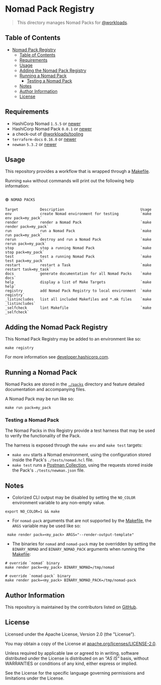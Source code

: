 # Nomad Pack Registry

> This directory manages Nomad Packs for [@workloads](https://github.com/workloads).

## Table of Contents

<!-- TOC -->
* [Nomad Pack Registry](#nomad-pack-registry)
  * [Table of Contents](#table-of-contents)
  * [Requirements](#requirements)
  * [Usage](#usage)
  * [Adding the Nomad Pack Registry](#adding-the-nomad-pack-registry)
  * [Running a Nomad Pack](#running-a-nomad-pack)
    * [Testing a Nomad Pack](#testing-a-nomad-pack)
  * [Notes](#notes)
  * [Author Information](#author-information)
  * [License](#license)
<!-- TOC -->

## Requirements

- HashiCorp Nomad `1.5.5` or [newer](https://developer.hashicorp.com/nomad/downloads)
- HashiCorp Nomad Pack `0.0.1` or [newer](https://releases.hashicorp.com/nomad-pack/)
- a check-out of [@workloads/tooling](https://github.com/workloads/tooling)
- `terraform-docs` `0.16.0` or [newer](https://terraform-docs.io/user-guide/installation/)
- `newman` `5.3.2` or [newer](https://learning.postman.com/docs/collections/using-newman-cli/installing-running-newman/)

## Usage

This repository provides a workflow that is wrapped through a [Makefile](./Makefile).

Running `make` without commands will print out the following help information:

```text

🟢 NOMAD PACKS

Target          Description                                   Usage
env             create Nomad environment for testing          `make env pack=my_pack`
render          render a Nomad Pack                           `make render pack=my_pack`
run             run a Nomad Pack                              `make run pack=my_pack`
rerun           destroy and run a Nomad Pack                  `make rerun pack=my_pack`
stop            stop a running Nomad Pack                     `make stop pack=my_pack`
test            test a running Nomad Pack                     `make test pack=my_pack`
restart         restart a Task                                `make restart task=my_task`
docs            generate documentation for all Nomad Packs    `make docs`
help            display a list of Make Targets                `make help`
registry        add Nomad Pack Registry to local environment  `make registry`
_listincludes   list all included Makefiles and *.mk files    `make _listincludes`
_selfcheck      lint Makefile                                 `make _selfcheck`
```

## Adding the Nomad Pack Registry

This Nomad Pack Registry may be added to an environment like so:

```shell
make registry
````

For more information see [developer.hashicorp.com](https://developer.hashicorp.com/nomad/tutorials/nomad-pack/nomad-pack-intro#adding-non-default-pack-registries).

## Running a Nomad Pack

Nomad Packs are stored in the [`./packs`](./packs) directory and feature detailed documentation and accompanying files.

A Nomad Pack may be run like so:

```shell
make run pack=my_pack
````

### Testing a Nomad Pack

The Nomad Packs in this Registry provide a test harness that may be used to verify the functionality of the Pack.

The harness is exposed through the `make env` and `make test` targets:

- `make env` starts a Nomad environment, using the configuration stored inside the Pack's `./tests/nomad.hcl` file.
- `make test` runs a [Postman Collection](https://learning.postman.com/docs/collections/collections-overview/), using the requests stored inside the Pack's `./tests/newman.json` file.

## Notes

* Colorized CLI output may be disabled by setting the `NO_COLOR` environment variable to any non-empty value.

```shell
export NO_COLOR=1 && make
```

* For `nomad-pack` arguments that are not supported by the [Makefile](./Makefile), the `ARGS` variable may be used like so:

```shell
 make render pack=<my_pack> ARGS="--render-output-template"
```

* The binaries for `nomad` and `nomad-pack` may be overridden by setting the `BINARY_NOMAD` and `BINARY_NOMAD_PACK` arguments when running the [Makefile](./Makefile):

```shell
# override `nomad` binary
make render pack=<my_pack> BINARY_NOMAD=/tmp/nomad

# override `nomad-pack` binary
make render pack=<my_pack> BINARY_NOMAD_PACK=/tmp/nomad-pack
```

## Author Information

This repository is maintained by the contributors listed on [GitHub](https://github.com/workloads/nomad-pack-registry/graphs/contributors).

## License

Licensed under the Apache License, Version 2.0 (the "License").

You may obtain a copy of the License at [apache.org/licenses/LICENSE-2.0](http://www.apache.org/licenses/LICENSE-2.0).

Unless required by applicable law or agreed to in writing, software distributed under the License is distributed on an _"AS IS"_ basis, without WARRANTIES or conditions of any kind, either express or implied.

See the License for the specific language governing permissions and limitations under the License.
